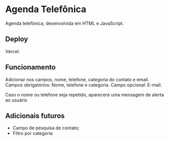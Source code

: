 # Agenda Telefônica

Agenda telefônica, desenvolvida em HTML e JavaScript.

## Deploy

Vercel:

## Funcionamento

Adicionar nos campos, nome, telefone, categoria do contato e email. 
Campos obrigatórios: Nome, telefone e categoria.
Campo opcional: E-mail.

Caso o nome ou telefone seja repetido, aparecerá uma mensagem de alerta ao usuário

## Adicionais futuros

- Campo de pesquisa de contato;
- Filtro por categoria